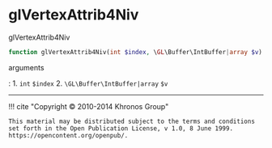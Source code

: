 # glVertexAttrib4Niv
glVertexAttrib4Niv

```php
function glVertexAttrib4Niv(int $index, \GL\Buffer\IntBuffer|array $v) : void
```



arguments

:    1. `int` `$index` 
    2. `\GL\Buffer\IntBuffer|array` `$v` 



---
     

!!! cite "Copyright © 2010-2014 Khronos Group"

    This material may be distributed subject to the terms and conditions set forth in the Open Publication License, v 1.0, 8 June 1999. https://opencontent.org/openpub/.
